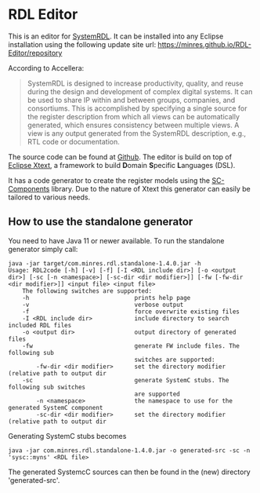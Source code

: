 # RDL Editor

This is an editor for [SystemRDL](http://www.accellera.org/activities/working-groups/systemrdl/).
It can be installed into any Eclipse installation using the following update site url: https://minres.github.io/RDL-Editor/repository

According to Accellera:

> SystemRDL is designed to increase productivity, quality, and reuse during the design and development of complex digital systems.
> It can be used to share IP within and between groups, companies, and consortiums.
> This is accomplished by specifying a single source for the register description from which all views can be automatically generated,
> which ensures consistency between multiple views. A view is any output generated from the SystemRDL description, e.g., RTL code or documentation.

The source code can be found at [Github](https://github.com/Minres/RDL-Editor/).
The editor is build on top of [Eclipse Xtext](http://www.eclipse.org/Xtext/), a framework to build **D**omain **S**pecific **L**anguages (DSL).

It has a code generator to create the register models using the [SC-Components](https://minres.github.io/SystemC-Components/) library.
Due to the nature of Xtext this generator can easily be tailored to various needs.

## How to use the standalone generator

You need to have Java 11 or newer available. To run the standalone generator simply call:

```
java -jar target/com.minres.rdl.standalone-1.4.0.jar -h
Usage: RDL2code [-h] [-v] [-f] [-I <RDL include dir>] [-o <output dir>] [-sc [-n <namespace>] [-sc-dir <dir modifier>]] [-fw [-fw-dir <dir modifier>]] <input file> <input file>
    The following switches are supported:
    -h                              prints help page
    -v                              verbose output
    -f                              force overwrite existing files
    -I <RDL include dir>            include directory to search included RDL files
    -o <output dir>                 output directory of generated files
    -fw                             generate FW include files. The following sub 
                                    switches are supported:
        -fw-dir <dir modifier>      set the directory modifier (relative path to output dir
    -sc                             generate SystemC stubs. The following sub switches
                                    are supported
        -n <namespace>              the namespace to use for the generated SystemC component
        -sc-dir <dir modifier>      set the directory modifier (relative path to output dir
```

Generating SystemC stubs becomes

```
java -jar com.minres.rdl.standalone-1.4.0.jar -o generated-src -sc -n 'sysc::myns' <RDL file>
```

The generated SystemcC sources can then be found in the (new) directory 'generated-src'.
